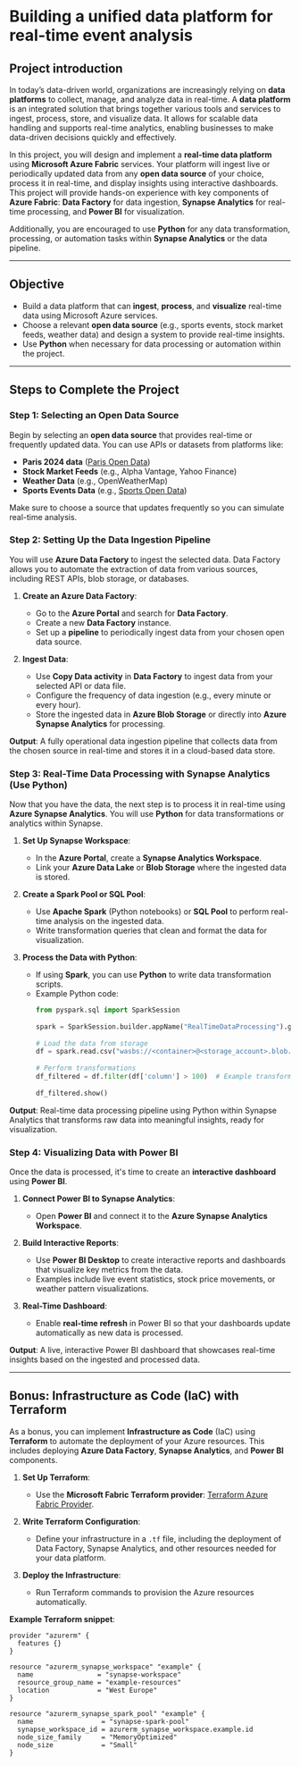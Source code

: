 # Building a unified data platform for real-time event analysis

## Project introduction

In today’s data-driven world, organizations are increasingly relying on **data platforms** to collect, manage, and analyze data in real-time. A **data platform** is an integrated solution that brings together various tools and services to ingest, process, store, and visualize data. It allows for scalable data handling and supports real-time analytics, enabling businesses to make data-driven decisions quickly and effectively.

In this project, you will design and implement a **real-time data platform** using **Microsoft Azure Fabric** services. Your platform will ingest live or periodically updated data from any **open data source** of your choice, process it in real-time, and display insights using interactive dashboards. This project will provide hands-on experience with key components of **Azure Fabric**: **Data Factory** for data ingestion, **Synapse Analytics** for real-time processing, and **Power BI** for visualization.

Additionally, you are encouraged to use **Python** for any data transformation, processing, or automation tasks within **Synapse Analytics** or the data pipeline.

---

## Objective

- Build a data platform that can **ingest**, **process**, and **visualize** real-time data using Microsoft Azure services.
- Choose a relevant **open data source** (e.g., sports events, stock market feeds, weather data) and design a system to provide real-time insights.
- Use **Python** when necessary for data processing or automation within the project.

---

## Steps to Complete the Project

### Step 1: Selecting an Open Data Source

Begin by selecting an **open data source** that provides real-time or frequently updated data. You can use APIs or datasets from platforms like:
- **Paris 2024 data** ([Paris Open Data](https://data.paris2024.org/explore/?sort=modified))
- **Stock Market Feeds** (e.g., Alpha Vantage, Yahoo Finance)
- **Weather Data** (e.g., OpenWeatherMap)
- **Sports Events Data** (e.g., [Sports Open Data](https://sportsopendata.net/))

Make sure to choose a source that updates frequently so you can simulate real-time analysis.

### Step 2: Setting Up the Data Ingestion Pipeline

You will use **Azure Data Factory** to ingest the selected data. Data Factory allows you to automate the extraction of data from various sources, including REST APIs, blob storage, or databases.

1. **Create an Azure Data Factory**:
    - Go to the **Azure Portal** and search for **Data Factory**.
    - Create a new **Data Factory** instance.
    - Set up a **pipeline** to periodically ingest data from your chosen open data source.

2. **Ingest Data**:
    - Use **Copy Data activity** in **Data Factory** to ingest data from your selected API or data file.
    - Configure the frequency of data ingestion (e.g., every minute or every hour).
    - Store the ingested data in **Azure Blob Storage** or directly into **Azure Synapse Analytics** for processing.

**Output**: A fully operational data ingestion pipeline that collects data from the chosen source in real-time and stores it in a cloud-based data store.

### Step 3: Real-Time Data Processing with Synapse Analytics (Use Python)

Now that you have the data, the next step is to process it in real-time using **Azure Synapse Analytics**. You will use **Python** for data transformations or analytics within Synapse.

1. **Set Up Synapse Workspace**:
    - In the **Azure Portal**, create a **Synapse Analytics Workspace**.
    - Link your **Azure Data Lake** or **Blob Storage** where the ingested data is stored.

2. **Create a Spark Pool or SQL Pool**:
    - Use **Apache Spark** (Python notebooks) or **SQL Pool** to perform real-time analysis on the ingested data.
    - Write transformation queries that clean and format the data for visualization.

3. **Process the Data with Python**:
    - If using **Spark**, you can use **Python** to write data transformation scripts.
    - Example Python code:
      ```python
      from pyspark.sql import SparkSession
 
      spark = SparkSession.builder.appName("RealTimeDataProcessing").getOrCreate()
 
      # Load the data from storage
      df = spark.read.csv("wasbs://<container>@<storage_account>.blob.core.windows.net/<file.csv>")
 
      # Perform transformations
      df_filtered = df.filter(df['column'] > 100)  # Example transformation
 
      df_filtered.show()
      ```

**Output**: Real-time data processing pipeline using Python within Synapse Analytics that transforms raw data into meaningful insights, ready for visualization.

### Step 4: Visualizing Data with Power BI

Once the data is processed, it's time to create an **interactive dashboard** using **Power BI**.

1. **Connect Power BI to Synapse Analytics**:
    - Open **Power BI** and connect it to the **Azure Synapse Analytics Workspace**.

2. **Build Interactive Reports**:
    - Use **Power BI Desktop** to create interactive reports and dashboards that visualize key metrics from the data.
    - Examples include live event statistics, stock price movements, or weather pattern visualizations.

3. **Real-Time Dashboard**:
    - Enable **real-time refresh** in Power BI so that your dashboards update automatically as new data is processed.

**Output**: A live, interactive Power BI dashboard that showcases real-time insights based on the ingested and processed data.

---

## Bonus: Infrastructure as Code (IaC) with Terraform

As a bonus, you can implement **Infrastructure as Code** (IaC) using **Terraform** to automate the deployment of your Azure resources. This includes deploying **Azure Data Factory**, **Synapse Analytics**, and **Power BI** components.

1. **Set Up Terraform**:
    - Use the **Microsoft Fabric Terraform provider**: [Terraform Azure Fabric Provider](https://registry.terraform.io/providers/microsoft/fabric/latest/docs).

2. **Write Terraform Configuration**:
    - Define your infrastructure in a `.tf` file, including the deployment of Data Factory, Synapse Analytics, and other resources needed for your data platform.

3. **Deploy the Infrastructure**:
    - Run Terraform commands to provision the Azure resources automatically.

**Example Terraform snippet**:
```hcl
provider "azurerm" {
  features {}
}

resource "azurerm_synapse_workspace" "example" {
  name                = "synapse-workspace"
  resource_group_name = "example-resources"
  location            = "West Europe"
}

resource "azurerm_synapse_spark_pool" "example" {
  name                 = "synapse-spark-pool"
  synapse_workspace_id = azurerm_synapse_workspace.example.id
  node_size_family     = "MemoryOptimized"
  node_size            = "Small"
}
